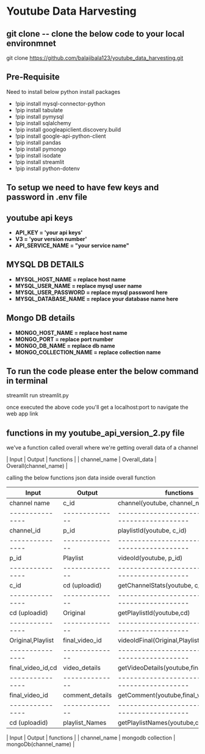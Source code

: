 # Youtube Data Harvesting 

## git clone -- clone the below code to your local environmnet

git clone https://github.com/balajibala123/youtube_data_harvesting.git

## Pre-Requisite

Need to install below python install packages
 - !pip install mysql-connector-python
 - !pip install tabulate
 - !pip install pymysql
 - !pip install sqlalchemy
 - !pip install googleapiclient.discovery.build
 - !pip install google-api-python-client
 - !pip install pandas
 - !pip install pymongo
 - !pip install isodate
 - !pip install streamlit
 - !pip install python-dotenv

 ## To setup we need to have few keys and password in .env file

 ## youtube api keys
 - **API_KEY = 'your api keys'**
 - **V3 = 'your version number'**
 - **API_SERVICE_NAME = "your service name"**

## MYSQL DB DETAILS 
 - **MYSQL_HOST_NAME = replace host name**
 - **MYSQL_USER_NAME = replace mysql user name**
 - **MYSQL_USER_PASSWORD = replace mysql password here**
 - **MYSQL_DATABASE_NAME = replace your database name here**

## Mongo DB details
 - **MONGO_HOST_NAME = replace host name**
 - **MONGO_PORT = replace port number**
 - **MONGO_DB_NAME = replace db name**
 - **MONGO_COLLECTION_NAME = replace collection name**

## To run the code please enter the below command in terminal
 
streamlit run streamlit.py

once executed the above code you'll get a localhost:port to navigate the web app link

## functions in my youtube_api_version_2.py file


we've a function called overall where we're getting overall data of a channel

| Input         | Output       | functions                                       |
| channel_name  | Overall_data | Overall(channel_name)                           |

calling the below functions json data inside overall function

| Input         | Output       | functions                                       |
|---------------|--------------|-------------------------------------------------|
| channel name  | c_id         | channel(youtube, channel_name)                  |
|---------------|--------------|-------------------------------------------------|
| channel_id    | p_id         | playlistId(youtube, c_id)                       |
|---------------|--------------|-------------------------------------------------|
| p_id          | Playlist     | videoId(youtube, p_id)                          |
|---------------|--------------|-------------------------------------------------|
| c_id          | cd (uploadid)| getChannelStats(youtube, c_id)                  |
|---------------|--------------|-------------------------------------------------|
| cd (uploadid) | Original     | getPlaylistId(youtube,cd)                       |
|---------------|--------------|-------------------------------------------------|
| Original,Playlist| final_video_id | videoIdFinal(Original,Playlist)            |
|---------------|--------------|-------------------------------------------------|
| final_video_id,cd | video_details | getVideoDetails(youtube,final_video_id,cd) |
|---------------|--------------|-------------------------------------------------|
| final_video_id| comment_details   | getComment(youtube,final_video_id)         |
|---------------|--------------|-------------------------------------------------|
| cd (uploadid) | playlist_Names    | getPlaylistNames(youtube,cd)               |


| Input         | Output       | functions                                       |
| channel_name  | mongodb collection | mongoDb(channel_name)                     |              